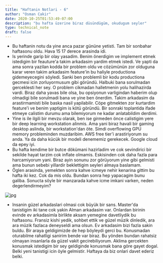 ```yaml
---
title: "Haftanin Notlari - 6"
author: "Osman Cakir"
date: 2020-10-25T01:53:49-07:00
description: "bu hafta üzerine biraz düsündügüm, okudugum seyler"
type: technical_note
draft: false
---
```


* Bu haftanin notu da yine anca pazar gününe yetisti. Tam bir sonbahar haftasonu oldu. Hava 15 17 derece arasinda idi. 
* Is yerinde garip bir olay yasadim. Benim önerdigim ve implement etmek istedigim bir feauture'a takim arkadasim yardim etmek istedi. Ve yapti da ama sonra yazilan kodda bir problem oldu ve cözümünün zor olduguna karar veren takim arkadasim feature'in bu haliyle productiona gidemeyecegini söyledi. Sanki ben problemli bir kodu productiona gecmesi icin zorluyormusum gibi göründü. Halbuki bana sorulmadan gerceklesti her sey. O problem cikmadan halletmenin yolu halihazirda vardi. Biraz daha yavas bile olsa, bu opsiyonun varligindan haberim olup olmadigi bile sorulmadi bana ve yine ben önerdim. Takim arkadasim da arastirmamisti bile baska nasil yapilabilir. Cöpe gitmekten zor kurtardim feature'i ve benim yaptigim is kötü göründü. Bir sonraki toplantida ifade etmeye calistim durumu ama bilemiyorum ne kadar anlatabildim derdimi. 
* Yine is ile ilgili bir mevzu olarak, ben ise girmeden önce calistigim yere bir deep learning workstation alinmis. Ama yani biraz havali bir gaming desktop aslinda, bir workstation'dan öte. Simdi overflowing GPU memory probleminden muzdaribim. AWS free tier'i arastiriyorum su anda. Ya da daha kücük bir modeli denememiz gerekecek. Google cloud da epey iyi. 
* Bu hafta kendime bir butce dökümani hazirladim ve cok sevindirici bir sekilde hayat tarzim cok inflate olmamis. Eskisinden cok daha fazla para harcamiyorum yani. Biraz ayin sonunu zor görüyorum yine gibi gelmisti ama bunun sebebi yillardir beklettigim seyleri almaya baslamam.
* Öglen arasinda, yemekten sonra kahve icmeye nehir kenarina gittim bu hafta iki kez. Cok da mis oldu. Bundan sonra hep yapacagim bunu galiba. Sonucta söyle bir manzarada kahve icme imkani varken, neden degerlendirmeyim? 

![jpg](/oglenarasikahvesi.jpg)

* Insanin güzel arkadaslari olmasi cok büyük bir sans. Master'da tanistigim iki tane cok yakin Alman arkadasim var. Onlardan birinin evinde ev arkadasimla birlikte aksam yemegine davetliydik bu haftasonu. Fransiz kishi yedik, sohbet ettik ve güzel müzik dinledik, ara ara müzik fazlaca deneyseldi ama olsun. Ev arkadasim bizi fazla sakin buldu. Bir araya geldigimizde de hep böyleydi gerci bu. Konusmadan oturabilme rahatligi sanirim bende var biraz. Bu yönden bundan rahatsiz olmayan insanlarla da güzel vakit gecirebiliyorum. Aklima gercekten konusmak istedigim bir sey geldiginde konusmak bana göre gayet dogal. Belki yeni tanistigi icin öyle gelmistir. Haftaya da biz onlari davet ederiz belki. 